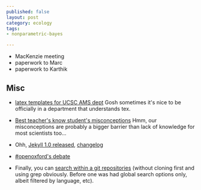 ```yaml
---
published: false
layout: post
category: ecology
tags: 
- nonparametric-bayes

---
```





* MacKenzie meeting
* paperwork to Marc
* paperwork to Karthik

## Misc

* [latex templates for UCSC AMS dept](https://github.com/cboettig/sandbox/blob/c319b983535be2e79ea8987d68ad6d21f7bc5381/tex-pandoc-tricks/ucscletter.cls) Gosh sometimes it's nice to be officially in a department that understands tex.

* [Best teacher's know student's misconceptions](http://news.harvard.edu/gazette/story/2013/04/understanding-student-weaknesses/) Hmm, our misconceptions are probably a bigger barrier than lack of knowledge for most scientists too...

* Ohh, [Jekyll 1.0 released](http://jekyllrb.com/docs/upgrading/), [changelog](https://github.com/mojombo/jekyll/blob/v1.0.0/History.txt)

* [#openoxford's debate](https://www.youtube.com/watch?v=pFJtwSXC6qA)

* Finally, you can [search within a git repositories](https://github.com/blog/1492-repository-search-on-all-repositories) (without cloning first and using grep obviously. Before one was had global search options only, albeit filtered by language, etc).  

